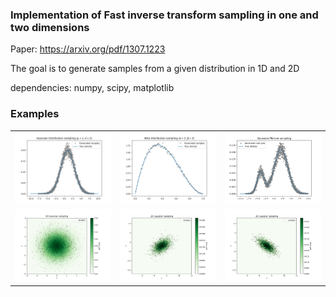 
### Implementation of **Fast inverse transform sampling in one and two dimensions** 

Paper: https://arxiv.org/pdf/1307.1223

The goal is to generate samples from a given distribution in 1D and 2D

dependencies: numpy, scipy, matplotlib

### Examples

<table>
  <tr>
    <td><img src="images/Gaussian.png" alt="Image1" width="200"/></td>
    <td><img src="images/Beta.png" alt="Image2" width="200"/></td>
    <td><img src="images/GaussianMix.png" alt="Image3" width="200"/></td>
  </tr>
  <tr>
    <td><img src="images/2D_Gaussian.png" alt="Image4" width="200"/></td>
    <td><img src="images/2D_Gaussian_1.png" alt="Image5" width="200"/></td>
    <td><img src="images/2D_Gaussian_2.png" alt="Image6" width="200"/></td>
  </tr>
</table>
